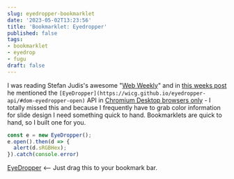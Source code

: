 ```yaml
---
slug: eyedropper-bookmarklet
date: '2023-05-02T13:23:56'
title: 'Bookmarklet: Eyedropper'
published: false
tags:
- bookmarklet
- eyedrop
- fugu
draft: false
---
```


I was reading Stefan Judis's awesome "[Web Weekly](https://webweekly.email/)" and in [this weeks post](https://www.stefanjudis.com/blog/web-weekly-100/) he mentioned the `[EyeDropper](https://wicg.github.io/eyedropper-api/#dom-eyedropper-open)` API in [Chromium Desktop browsers only](https://developer.mozilla.org/en-US/docs/Web/API/EyeDropper/open#browser_compatibility) - I totally missed this and because I frequently have to grab color information for slide design I need something quick to hand. Bookmarklets are quick to hand, so I built one for you.

```JavaScript  
const e = new EyeDropper();
e.open().then(d => {
  alert(d.sRGBHex);
}).catch(console.error)
```

<a href="javascript:(function()%7Bconst%20e%20%3D%20new%20EyeDropper()%3B%0Ae.open().then(d%20%3D%3E%20%7B%0A%20%20alert(d.sRGBHex)%3B%0A%7D).catch(console.error)%7D)()%3B">EyeDropper</a> &lt;&mdash; Just drag this to your bookmark bar.